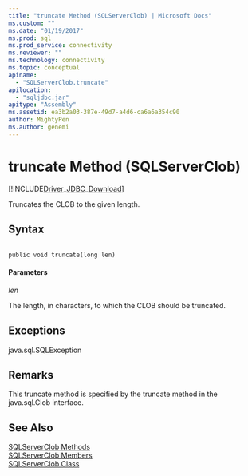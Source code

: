 ```yaml
---
title: "truncate Method (SQLServerClob) | Microsoft Docs"
ms.custom: ""
ms.date: "01/19/2017"
ms.prod: sql
ms.prod_service: connectivity
ms.reviewer: ""
ms.technology: connectivity
ms.topic: conceptual
apiname: 
  - "SQLServerClob.truncate"
apilocation: 
  - "sqljdbc.jar"
apitype: "Assembly"
ms.assetid: ea3b2a03-387e-49d7-a4d6-ca6a6a354c90
author: MightyPen
ms.author: genemi
---
```

# truncate Method (SQLServerClob)
[!INCLUDE[Driver_JDBC_Download](../../../includes/driver_jdbc_download.md)]

  Truncates the CLOB to the given length.  
  
## Syntax  
  
```  
  
public void truncate(long len)  
```  
  
#### Parameters  
 *len*  
  
 The length, in characters, to which the CLOB should be truncated.  
  
## Exceptions  
 java.sql.SQLException  
  
## Remarks  
 This truncate method is specified by the truncate method in the java.sql.Clob interface.  
  
## See Also  
 [SQLServerClob Methods](../../../connect/jdbc/reference/sqlserverclob-methods.md)   
 [SQLServerClob Members](../../../connect/jdbc/reference/sqlserverclob-members.md)   
 [SQLServerClob Class](../../../connect/jdbc/reference/sqlserverclob-class.md)  
  
  
